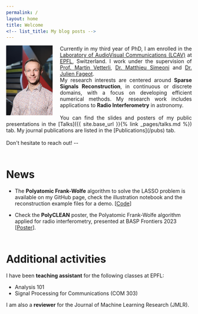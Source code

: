 ```yaml
---
permalink: /
layout: home
title: Welcome
<!-- list_title: My blog posts -->
---
```


<div style="text-align:justify;">
    <p><img src="/assets/img/profile_compressed.jpg" alt="" width="25%" style="float:left;margin-right:20px;">
      Currently in my third year of PhD, I am enrolled in the <a href="https://www.epfl.ch/labs/lcav/">Laboratory of AudioVisual Communications (LCAV)</a> at <a href="https://www.epfl.ch/en/">EPFL</a>, Switzerland. I work under the supervision of <a href="https://www.epfl.ch/labs/lcav/people/martin-vetterli/">Prof. Martin Vetterli</a>, <a href="https://people.epfl.ch/matthieu.simeoni">Dr. Matthieu Simeoni</a> and <a href="http://bigwww.epfl.ch/fageot/index.html">Dr. Julien Fageot</a>.
      <br>My research interests are centered around <b>Sparse Signals Reconstruction</b>, in continuous or discrete domains, with a focus on developing efficient numerical methods. My research work includes applications to <b>Radio Interferometry</b> in astronomy.
      <br><br>
      You can find the slides and posters of my public presentations in the [Talks]({{ site.base_url }}{% link _pages/talks.md %}) tab. My journal publications are listed in the [Publications](/pubs) tab.
      <br><br>
      Don't hesitate to reach out! --
    </p>
</div>

<div style="margin-top: 60px;"></div>


# News

* The **Polyatomic Frank-Wolfe** algorithm to solve the LASSO problem is available on my GitHub page, check the illustration notebook and the reconstruction example files for a demo.
  [[Code](https://github.com/AdriaJ/pyfw-lasso)]

* Check the **PolyCLEAN** poster, the Polyatomic Frank-Wolfe algorithm applied for radio interferometry, presented at BASP Frontiers 2023 [<a href="/assets/talks/basp23.pdf" target="_blank">Poster</a>].


<div style="margin-top: 60px;"></div>


#  Additional activities

I have been **teaching assistant** for the following classes at EPFL:
  * Analysis 101
  * Signal Processing for Communications (COM 303)

I am also a **reviewer** for the Journal of Machine Learning Research (JMLR).

<!-- This is a template and some instructions for running Github Pages with the [`minima` theme][minima]. This repo has what I consider the minimum pieces for a personal blog using [Jekyll][jk] and [Github Pages][gh-site].

Check out the excellent [`minima` theme][minima] documentation for further details and customization and the [official docs][gh] for more details on how Github Pages work.

Do you have questions? feel free to [open an issue](https://github.com/jsanz/gh-pages-minima-starter/issues/new/choose) or reach me from my [contact form](https://www.jorgesanz.net/contact/).

<img src="./assets/imgs/screenshot.png" width="400px">

For more details about how this example site works checkout [the github project](https://github.com/jsanz/gh-pages-minima-starter). Do you have questions? feel free to [open an issue](https://github.com/jsanz/gh-pages-minima-starter/issues/new/choose) or reach me from this [contact form](https://www.jorgesanz.net/contact/).

Have a great day!!

[gh-site]: https://pages.github.com/
[minima]: https://github.com/jekyll/minima/tree/2.5-stable
[jk]: https://jekyllrb.com/
[gh]: https://help.github.com/en/github/working-with-github-pages` -->
